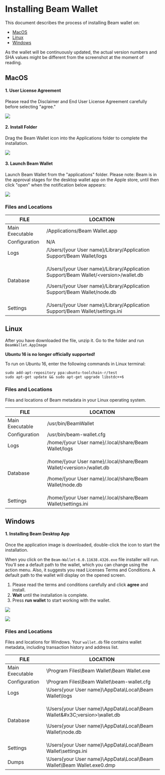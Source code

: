 # Installing Beam Wallet

This document describes the process of installing Beam wallet on:

* [MacOS](installation-guide.md#macos)
* [Linux](installation-guide.md#linux)
* [Windows](installation-guide.md#windows)

As the wallet will be continuously updated, the actual version numbers and SHA values might be different from the screenshot at the moment of reading.

## MacOS

#### 1. User License Agreement

Please read the Disclaimer and End User License Agreement carefully before selecting "agree."

![](.gitbook/assets/image\_2021-05-28\_13-04-34.png)

#### 2. Install Folder

Drag the Beam Wallet icon into the Applications folder to complete the installation.

![](.gitbook/assets/image\_2021-05-28\_13-05-14.png)

#### 3. Launch Beam Wallet

Launch Beam Wallet from the "applications" folder. Please note: Beam is in the approval stages for the desktop wallet app on the Apple store, until then click "open" when the notification below appears:

![](.gitbook/assets/image\_2021-05-28\_13-08-05.png)

### Files and Locations  <a href="#mac-files-and-locations" id="mac-files-and-locations"></a>



| FILE            | LOCATION                                                                                                                                                                          |
| --------------- | --------------------------------------------------------------------------------------------------------------------------------------------------------------------------------- |
| Main Executable | /Applications/Beam Wallet.app                                                                                                                                                     |
| Configuration   | N/A                                                                                                                                                                               |
| Logs            | /Users/{your User name}/Library/Application Support/Beam Wallet/logs                                                                                                              |
| Database        | <p>/Users/{your User name}/Library/Application Support/Beam Wallet/&#x3C;version>/wallet.db<br></p><p>/Users/{your User name}/Library/Application Support/Beam Wallet/node.db</p> |
| Settings        | /Users/{your User name}/Library/Application Support/Beam Wallet/settings.ini                                                                                                      |

## Linux

After you have downloaded the file, unzip it. Go to the folder and run `BeamWallet.AppImage`


**Ubuntu 16 is no longer officially supported!**


To run on Ubuntu 16, enter the following commands in Linux terminal:

```
sudo add-apt-repository ppa:ubuntu-toolchain-r/test
sudo apt-get update && sudo apt-get upgrade libstdc++6
```

### Files and Locations  <a href="#linux-files-and-locations" id="linux-files-and-locations"></a>

Files and locations of Beam metadata in your Linux operating system.

| FILE            | LOCATION                                                                                                                                          |
| --------------- | ------------------------------------------------------------------------------------------------------------------------------------------------- |
| Main Executable | /usr/bin/BeamWallet                                                                                                                               |
| Configuration   | /usr/bin/beam-wallet.cfg                                                                                                                          |
| Logs            | /home/{your User name}/.local/share/Beam Wallet/logs                                                                                              |
| Database        | <p>/home/{your User name}/.local/share/Beam Wallet/&#x3C;version>/wallet.db<br></p><p>/home/{your User name}/.local/share/Beam Wallet/node.db</p> |
| Settings        | /home/{your User name}/.local/share/Beam Wallet/settings.ini                                                                                      |

## Windows

#### 1. Installing Beam Desktop App

Once the application image is downloaded, double-click the icon to start the installation.

When you click on the `Beam-Wallet-6.0.11638.4326.exe` file installer will run. You’ll see a default path to the wallet, which you can change using the action menu. Also, it suggests you read Licenses Terms and Conditions. A default path to the wallet will display on the opened screen.

1. Please read the terms and conditions carefully and click **agree** and install.
2. **Wait** until the installation is complete.
3. Press **run wallet** to start working with the wallet.

![](.gitbook/assets/Screenshot\_87.png)

![](.gitbook/assets/bandicam-2021-05-24-15-41-04-892-\_online-video-cutter.com\_.gif)

### Files and Locations <a href="#windows-files-and-locations" id="windows-files-and-locations"></a>

Files and locations for Windows. Your `wallet.db` file contains wallet metadata, including transaction history and address list.

| FILE            | LOCATION                                                                                                                                          |
| --------------- | ------------------------------------------------------------------------------------------------------------------------------------------------- |
| Main Executable | \Program Files\Beam Wallet\Beam Wallet.exe                                                                                                        |
| Configuration   | \Program Files\Beam Wallet\beam-wallet.cfg                                                                                                        |
| Logs            | \Users{your User name}\AppData\Local\Beam Wallet\logs                                                                                             |
| Database        | <p>\Users\{your User name}\AppData\Local\Beam Wallet\&#x3C;version>\wallet.db</p><p>\Users\{your User name}\AppData\Local\Beam Wallet\node.db</p> |
| Settings        | \Users{your User name}\AppData\Local\Beam Wallet\settings.ini                                                                                     |
| Dumps           | \Users{your User name}\AppData\Local\Beam Wallet\Beam Wallet.exe0.dmp                                                                             |

